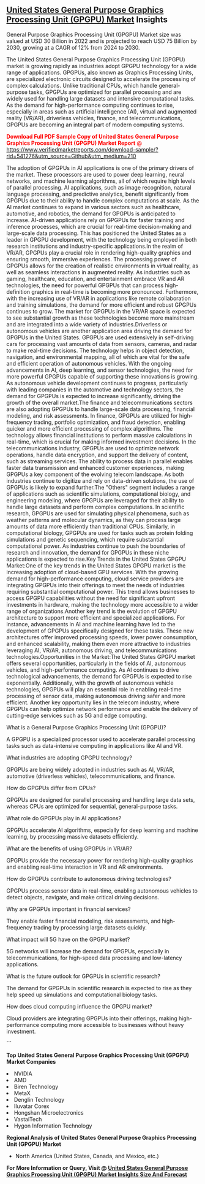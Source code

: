 <h2><a href="https://www.verifiedmarketreports.com/download-sample/?rid=541276&amp;utm_source=Github&amp;utm_medium=210" target="_blank">United States General Purpose Graphics Processing Unit (GPGPU) Market</a> Insights</h2><p>General Purpose Graphics Processing Unit (GPGPU) Market size was valued at USD 30 Billion in 2022 and is projected to reach USD 75 Billion by 2030, growing at a CAGR of 12% from 2024 to 2030.</p><p><p>The United States General Purpose Graphics Processing Unit (GPGPU) market is growing rapidly as industries adopt GPGPU technology for a wide range of applications. GPGPUs, also known as Graphics Processing Units, are specialized electronic circuits designed to accelerate the processing of complex calculations. Unlike traditional CPUs, which handle general-purpose tasks, GPGPUs are optimized for parallel processing and are widely used for handling large datasets and intensive computational tasks. As the demand for high-performance computing continues to rise, especially in areas such as artificial intelligence (AI), virtual and augmented reality (VR/AR), driverless vehicles, finance, and telecommunications, GPGPUs are becoming an integral part of modern computing systems. <p><span class=""><span style="color: #ff0000;"><strong>Download Full PDF Sample Copy of United States General Purpose Graphics Processing Unit (GPGPU) Market Report</strong> @ </span><a href="https://www.verifiedmarketreports.com/download-sample/?rid=541276&amp;utm_source=Github&amp;utm_medium=210" target="_blank">https://www.verifiedmarketreports.com/download-sample/?rid=541276&amp;utm_source=Github&amp;utm_medium=210</a></span></p>The adoption of GPGPUs in AI applications is one of the primary drivers of the market. These processors are used to power deep learning, neural networks, and machine learning algorithms, all of which require high levels of parallel processing. AI applications, such as image recognition, natural language processing, and predictive analytics, benefit significantly from GPGPUs due to their ability to handle complex computations at scale. As the AI market continues to expand in various sectors such as healthcare, automotive, and robotics, the demand for GPGPUs is anticipated to increase. AI-driven applications rely on GPGPUs for faster training and inference processes, which are crucial for real-time decision-making and large-scale data processing. This has positioned the United States as a leader in GPGPU development, with the technology being employed in both research institutions and industry-specific applications.In the realm of VR/AR, GPGPUs play a crucial role in rendering high-quality graphics and ensuring smooth, immersive experiences. The processing power of GPGPUs allows for the creation of realistic environments in virtual reality, as well as seamless interactions in augmented reality. As industries such as gaming, healthcare, education, and entertainment embrace VR and AR technologies, the need for powerful GPGPUs that can process high-definition graphics in real-time is becoming more pronounced. Furthermore, with the increasing use of VR/AR in applications like remote collaboration and training simulations, the demand for more efficient and robust GPGPUs continues to grow. The market for GPGPUs in the VR/AR space is expected to see substantial growth as these technologies become more mainstream and are integrated into a wide variety of industries.Driverless or autonomous vehicles are another application area driving the demand for GPGPUs in the United States. GPGPUs are used extensively in self-driving cars for processing vast amounts of data from sensors, cameras, and radar to make real-time decisions. The technology helps in object detection, navigation, and environmental mapping, all of which are vital for the safe and efficient operation of autonomous vehicles. With the ongoing advancements in AI, deep learning, and sensor technologies, the need for more powerful GPGPUs capable of supporting these innovations is growing. As autonomous vehicle development continues to progress, particularly with leading companies in the automotive and technology sectors, the demand for GPGPUs is expected to increase significantly, driving the growth of the overall market.The finance and telecommunications sectors are also adopting GPGPUs to handle large-scale data processing, financial modeling, and risk assessments. In finance, GPGPUs are utilized for high-frequency trading, portfolio optimization, and fraud detection, enabling quicker and more efficient processing of complex algorithms. The technology allows financial institutions to perform massive calculations in real-time, which is crucial for making informed investment decisions. In the telecommunications industry, GPGPUs are used to optimize network operations, handle data encryption, and support the delivery of content, such as streaming services. The ability to process data in parallel enables faster data transmission and enhanced customer experiences, making GPGPUs a key component of the evolving telecom landscape. As both industries continue to digitize and rely on data-driven solutions, the use of GPGPUs is likely to expand further.The "Others" segment includes a range of applications such as scientific simulations, computational biology, and engineering modeling, where GPGPUs are leveraged for their ability to handle large datasets and perform complex computations. In scientific research, GPGPUs are used for simulating physical phenomena, such as weather patterns and molecular dynamics, as they can process large amounts of data more efficiently than traditional CPUs. Similarly, in computational biology, GPGPUs are used for tasks such as protein folding simulations and genetic sequencing, which require substantial computational power. As industries continue to push the boundaries of research and innovation, the demand for GPGPUs in these niche applications is expected to rise.Key Trends in the United States GPGPU Market:One of the key trends in the United States GPGPU market is the increasing adoption of cloud-based GPU services. With the growing demand for high-performance computing, cloud service providers are integrating GPGPUs into their offerings to meet the needs of industries requiring substantial computational power. This trend allows businesses to access GPGPU capabilities without the need for significant upfront investments in hardware, making the technology more accessible to a wider range of organizations.Another key trend is the evolution of GPGPU architecture to support more efficient and specialized applications. For instance, advancements in AI and machine learning have led to the development of GPGPUs specifically designed for these tasks. These new architectures offer improved processing speeds, lower power consumption, and enhanced scalability, making them even more attractive to industries leveraging AI, VR/AR, autonomous driving, and telecommunications technologies.Opportunities in the Market:The United States GPGPU market offers several opportunities, particularly in the fields of AI, autonomous vehicles, and high-performance computing. As AI continues to drive technological advancements, the demand for GPGPUs is expected to rise exponentially. Additionally, with the growth of autonomous vehicle technologies, GPGPUs will play an essential role in enabling real-time processing of sensor data, making autonomous driving safer and more efficient. Another key opportunity lies in the telecom industry, where GPGPUs can help optimize network performance and enable the delivery of cutting-edge services such as 5G and edge computing.<p>What is a General Purpose Graphics Processing Unit (GPGPU)?</p><p>A GPGPU is a specialized processor used to accelerate parallel processing tasks such as data-intensive computing in applications like AI and VR.</p><p>What industries are adopting GPGPU technology?</p><p>GPGPUs are being widely adopted in industries such as AI, VR/AR, automotive (driverless vehicles), telecommunications, and finance.</p><p>How do GPGPUs differ from CPUs?</p><p>GPGPUs are designed for parallel processing and handling large data sets, whereas CPUs are optimized for sequential, general-purpose tasks.</p><p>What role do GPGPUs play in AI applications?</p><p>GPGPUs accelerate AI algorithms, especially for deep learning and machine learning, by processing massive datasets efficiently.</p><p>What are the benefits of using GPGPUs in VR/AR?</p><p>GPGPUs provide the necessary power for rendering high-quality graphics and enabling real-time interaction in VR and AR environments.</p><p>How do GPGPUs contribute to autonomous driving technologies?</p><p>GPGPUs process sensor data in real-time, enabling autonomous vehicles to detect objects, navigate, and make critical driving decisions.</p><p>Why are GPGPUs important in financial services?</p><p>They enable faster financial modeling, risk assessments, and high-frequency trading by processing large datasets quickly.</p><p>What impact will 5G have on the GPGPU market?</p><p>5G networks will increase the demand for GPGPUs, especially in telecommunications, for high-speed data processing and low-latency applications.</p><p>What is the future outlook for GPGPUs in scientific research?</p><p>The demand for GPGPUs in scientific research is expected to rise as they help speed up simulations and computational biology tasks.</p><p>How does cloud computing influence the GPGPU market?</p><p>Cloud providers are integrating GPGPUs into their offerings, making high-performance computing more accessible to businesses without heavy investment.</p>```</p><p><strong>Top United States General Purpose Graphics Processing Unit (GPGPU) Market Companies</strong></p><div data-test-id=""><p><li>NVIDIA</li><li> AMD</li><li> Biren Technology</li><li> MetaX</li><li> Denglin Technology</li><li> Iluvatar Corex</li><li> Hongshan Microelectronics</li><li> VastaiTech</li><li> Hygon Information Technology</li></p><div><strong>Regional Analysis of&nbsp;United States General Purpose Graphics Processing Unit (GPGPU) Market</strong></div><ul><li dir="ltr"><p dir="ltr">North America&nbsp;(United States, Canada, and Mexico, etc.)</p></li></ul><p><strong>For More Information or Query, Visit @&nbsp;</strong><strong><a href="https://www.verifiedmarketreports.com/product/general-purpose-graphics-processing-unit-gpgpu-market/?utm_source=Github&amp;utm_medium=210" target="_blank">United States General Purpose Graphics Processing Unit (GPGPU) Market Insights Size And Forecast</a></strong></p></div>
